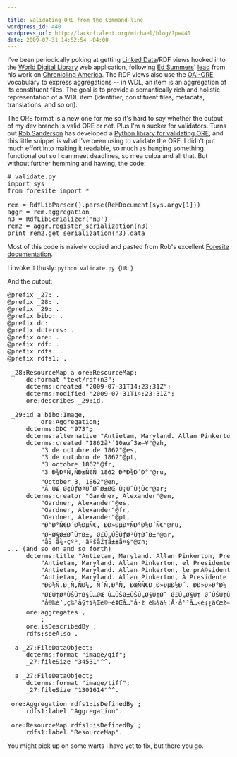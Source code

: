 ```yaml
--- 

title: Validating ORE from the Command-line
wordpress_id: 440
wordpress_url: http://lackoftalent.org/michael/blog/?p=440
date: 2009-07-31 14:52:54 -04:00
---
```

I've been periodically poking at getting <a href="http://linkeddata.org/">Linked Data</a>/RDF views hooked into the <a href="http://www.wdl.org/">World Digital Library</a> web application, following <a href="http://inkdroid.org/journal/">Ed Summers</a>' <a href="http://lists.w3.org/Archives/Public/public-lod/2009May/0301.html">lead</a> from his work on <a href="http://chroniclingamerica.loc.gov/">Chronicling America</a>.  The RDF views also use the <a href="http://www.openarchives.org/ore/">OAI-ORE</a> vocabulary to express aggregations -- in WDL, an item is an aggregation of its constituent files.  The goal is to provide a semantically rich and holistic representation of a WDL item (identifier, constituent files, metadata, translations, and so on). 

The ORE format is a new one for me so it's hard to say whether the output of my dev branch is valid ORE or not.  Plus I'm a sucker for validators.  Turns out <a href="http://www.csc.liv.ac.uk/~azaroth/">Rob Sanderson</a> has developed a <a href="http://code.google.com/p/foresite-toolkit/">Python library for validating ORE</a>, and this little snippet is what I've been using to validate the ORE.  I didn't put much effort into making it readable, so much as banging something functional out so I can meet deadlines, so mea culpa and all that.  But without further hemming and hawing, the code:

<pre lang="python">
# validate.py
import sys
from foresite import *

rem = RdfLibParser().parse(ReMDocument(sys.argv[1]))
aggr = rem.aggregation
n3 = RdfLibSerializer('n3')
rem2 = aggr.register_serialization(n3)
print rem2.get_serialization(n3).data
</pre>

Most of this code is naively copied and pasted from Rob's excellent <a href="http://code.google.com/p/foresite-toolkit/wiki/PythonLibrary">Foresite documentation</a>.

I invoke it thusly: <code>python validate.py {URL}</code>

And the output:

<pre lang="n3">
@prefix _27: <http://www.semanticdesktop.org/ontologies/nfo#>.
@prefix _28: <http://localhost/en/item/1/id#>.
@prefix _29: <http://localhost/en/item/1/>.
@prefix bibo: <http://purl.org/ontology/bibo/>.
@prefix dc: <http://purl.org/dc/elements/1.1/>.
@prefix dcterms: <http://purl.org/dc/terms/>.
@prefix ore: <http://www.openarchives.org/ore/terms/>.
@prefix rdf: <http://www.w3.org/1999/02/22-rdf-syntax-ns#>.
@prefix rdfs: <http://www.w3.org/2000/01/rdf-schema#>.
@prefix rdfs1: <http://www.w3.org/2001/01/rdf-schema#>.

 _28:ResourceMap a ore:ResourceMap;
     dc:format "text/rdf+n3";
     dcterms:created "2009-07-31T14:23:31Z";
     dcterms:modified "2009-07-31T14:23:31Z";
     ore:describes _29:id. 

 _29:id a bibo:Image,
         ore:Aggregation;
     dcterms:DDC "973";
     dcterms:alternative "Antietam, Maryland. Allan Pinkerton, President Lincoln, and Major General John A. McClernand"@en;
     dcterms:created "1862å¹´10æœˆ3æ—¥"@zh,
         "3 de octubre de 1862"@es,
         "3 de outubro de 1862"@pt,
         "3 octobre 1862"@fr,
         "3 Ð¾ÐºÑ‚ÑÐ±Ñ€Ñ 1862 Ð³Ð¾Ð´Ð°"@ru,
         "October 3, 1862"@en,
         "Â Ù£ Ø¢ÙƒØªÙˆØ¨Ø±ØŒ Ù¡Ù¨Ù¦Ù¢"@ar;
     dcterms:creator "Gardner, Alexander"@en,
         "Gardner, Alexander"@es,
         "Gardner, Alexander"@fr,
         "Gardner, Alexander"@pt,
         "Ð“Ð°Ñ€Ð´Ð½ÐµÑ€, ÐÐ»ÐµÐºÑÐ°Ð½Ð´Ñ€"@ru,
         "Ø¬Ø§Ø±Ø¯Ù†Ø±, Ø£Ù„ÙŠÙƒØ³Ù†Ø¯Ø±"@ar,
         "åŠ å¾·çº³, äºšåŽ†å±±å¤§"@zh;
... (and so on and so forth)
     dcterms:title "Antietam, Maryland. Allan Pinkerton, President Lincoln, and Major General John A. McClernand: Another View"@en,
         "Antietam, Maryland. Allan Pinkerton, el Presidente Lincoln y el GeneralÂ Principal John A. McClernand: Otra visiÃ³n"@es,
         "Antietam, Maryland. Allan Pinkerton, le prÃ©sident Lincoln et le gÃ©nÃ©ral-major John A. McClernand: Autre vue"@fr,
         "Antietam, Maryland. Allan Pinkerton, Â Presidente Lincoln e Major-General John A. McClernand: Outra Vista"@pt,
         "ÐÐ½Ñ‚Ð¸Ñ‚ÑÐ¼, ÑˆÑ‚Ð°Ñ‚ ÐœÑÑ€Ð¸Ð»ÐµÐ½Ð´. ÐÐ»Ð»Ð°Ð½ ÐŸÐ¸Ð½ÐºÐµÑ€Ñ‚Ð¾Ð½, Ð¿Ñ€ÐµÐ·Ð¸Ð´ÐµÐ½Ñ‚ Ð›Ð¸Ð½ÐºÐ¾Ð»ÑŒÐ½ Ð¸ Ð³ÐµÐ½ÐµÑ€Ð°Ð»-Ð¼Ð°Ð¹Ð¾Ñ€ Ð”Ð¶Ð¾Ð½ Ð. ÐœÐ°ÐºÐºÐ»ÐµÑ€Ð½Ð°Ð½Ð´: Ð”Ñ€ÑƒÐ³Ð¾Ð¹ ÑÐ½Ð¸Ð¼Ð¾Ðº"@ru,
         "Ø£Ù†ØªÙŠÙ†Ø§Ù…ØŒ Ù…ÙŠØ±ÙŠÙ„Ø§Ù†Ø¯ Ø£Ù„Ø§Ù† Ø¨ÙŠÙ†ÙƒØ±ØªÙˆÙ†ØŒ Ø§Ù„Ø±Ø¦ÙŠØ³ Ù„ÙŠÙ†ÙƒÙˆÙ„Ù†ØŒ ÙˆØ§Ù„Ù„ÙˆØ§Ø¡ Ø¬ÙˆÙ† Ø£. Ù…Ø§ÙƒÙ„ÙŠØ±Ù†Ø§Ù†Ø¯: Ù…Ù†Ø¸Ø± Ø¢Ø®Ø±"@ar,
         "å®‰è’‚ç‰¹å§†ï¼Œé©¬é‡Œå…°å·ž è‰¾ä¼¦Â·å¹³å…‹é¡¿ã€æž—è‚¯æ€»ç»Ÿå’Œå°‘å°†çº¦ç¿°Â·A Â·é©¬å…‹å…‹æ‹‰å—: å¦ä¸€ä¸ªè§†è§’"@zh;
     ore:aggregates <http://localhost/static/c/1/reference/04326u_thumb_item.gif>,
         <http://localhost/static/c/1/service/04326u.tif>;
     ore:isDescribedBy <http://localhost/en/item/1/item.rdf>;
     rdfs:seeAlso <http://hdl.loc.gov/loc.wdl/dlc.1>. 

 <http://localhost/static/c/1/reference/04326u_thumb_item.gif> a _27:FileDataObject;
     dcterms:format "image/gif";
     _27:fileSize "34531"^^<http://www.w3.org/2001/XMLSchema#long>. 

 <http://localhost/static/c/1/service/04326u.tif> a _27:FileDataObject;
     dcterms:format "image/tiff";
     _27:fileSize "1301614"^^<http://www.w3.org/2001/XMLSchema#long>. 

 ore:Aggregation rdfs1:isDefinedBy <http://www.openarchives.org/ore/terms/>;
     rdfs1:label "Aggregation". 

 ore:ResourceMap rdfs1:isDefinedBy <http://www.openarchives.org/ore/terms/>;
     rdfs1:label "ResourceMap". 
</pre>

You might pick up on some warts I have yet to fix, but there you go.
